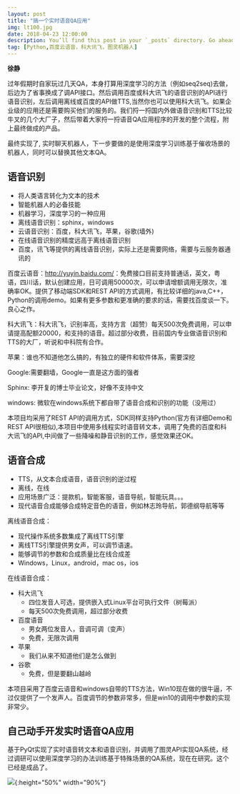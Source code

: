 ```yaml
---
layout: post
title: "搞一个实时语音QA应用"
img: lt100.jpg 
date: 2018-04-23 12:00:00 
description: You’ll find this post in your `_posts` directory. Go ahead and edit it and re-build the site to see your changes. # Add post description (optional)
tag: [Python,百度云语音，科大讯飞，图灵机器人]
---
```


**徐静**

过年假期时自家玩过几天QA，本身打算用深度学习的方法（例如seq2seq)去做，后边为了省事换成了调API接口。然后调用百度或科大讯飞的语音识别的API进行语音识别，左后调用离线或百度的API做TTS,当然你也可以使用科大讯飞。如果企业级的应用还是需要购买他们的服务的。我们捋一捋国内外做语音识别和TTS比较牛叉的几个大厂子，然后带着大家捋一捋语音QA应用程序的开发的整个流程，附上最终做成的产品。

最终实现了, 实时聊天机器人，下一步要做的是使用深度学习训练基于催收场景的机器人，同时可以替换其他文本QA。


## 语音识别

+ 将人类语言转化为文本的技术
+ 智能机器人的必备技能
+ 机器学习，深度学习的一种应用
+ 离线语音识别：sphinx，windows
+ 云语音识别：百度，科大讯飞，苹果，谷歌(墙外)
+ 在线语音识别的精度远高于离线语音识别
+ 百度，讯飞等提供的离线语音识别，实际上还是需要网络，需要与云服务器通讯的


百度云语音：<http://yuyin.baidu.com/>：免费接口目前支持普通话，英文，粤语，四川话，默认创建应用，日可调用50000次，可以申请增额调用无限次，准确率OK。提供了移动端SDK和REST API的方式调用，有比较详细的java,C++，Python的调用demo。如果有更多参数和更准确的要求的话，需要找百度谈一下。良心之作。


科大讯飞：科大讯飞，识别率高，支持方言（超赞）每天500次免费调用，可以申请提高配额20000，和支持的语音。超过部分收费，目前国内专业做语音识别和TTS的大厂，听说和中科院有合作。

苹果：谁也不知道他怎么搞的，有独立的硬件和软件体系，需要深挖

Google:需要翻墙，Google一直是这方面的强者

Sphinx: 李开复的博士毕业论文，好像不支持中文

windows: 微软在windows系统下都自带了语音合成和识别的功能（没用过）

本项目均采用了REST API的调用方式，SDK同样支持Python(官方有详细Demo和REST API很相似),本项目中使用多线程实时语音转文本，调用了免费的百度和科大讯飞的API,中间做了一些降噪和静音识别的工作，感觉效果还OK。


## 语音合成

+ TTS，从文本合成语音，语音识别的逆过程
+ 离线，在线
+ 应用场景广泛：提款机，智能客服，语音导航，智能玩具。。。
+ 现代语音合成能够合成特定音色的语音，例如林志玲导航，郭德纲导航等等

离线语音合成：

+ 现代操作系统多数集成了离线TTS引擎
+ 离线TTS引擎提供男女声，可以调节语速。
+ 能够调节的参数和合成质量比在线合成差
+ Windows，Linux，android，mac os，ios

在线语音合成：

+ 科大讯飞
    - 四位发音人可选，提供嵌入式Linux平台可执行文件（树莓派）
    - 每天500次免费调用，超过部分收费
+ 百度语音
    - 男女两位发音人，音调可调（变声）
    - 免费，无限次调用
+ 苹果
    - 我们从来不知道他们是怎么做到
+ 谷歌
    - 免费，但是要翻山越岭

本项目采用了百度云语音和windows自带的TTS方法，Win10现在做的很牛逼，不过仅提供了一个发声人。百度调节的参数非常多，但是win10的调用中参数的实现非常少。

## 自己动手开发实时语音QA应用

基于PyQt实现了实时语音转文本和语音识别，并调用了图灵API实现QA系统，经过调研可以使用深度学习的办法训练基于特殊场景的QA系统，现在在研究。这个已经是成品了。

![]({{site.url}}/assets/bowen40/bowen_40.png){:height="50%" width="90%"}
